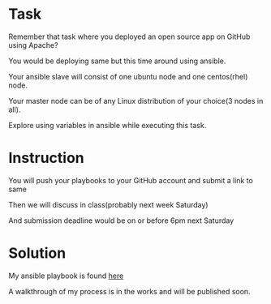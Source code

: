 # Task

Remember that task where you deployed an open source app on GitHub using Apache?

You would be deploying same but this time around using ansible.

Your ansible slave will consist of one ubuntu node and one centos(rhel) node.

Your master node can be of any Linux distribution of your choice(3 nodes in all).

Explore using variables in ansible while executing this task.

# Instruction

You will push your playbooks to your GitHub account and submit a link to same 

Then we will discuss in class(probably next week Saturday)

And submission deadline would be on or before 6pm next Saturday 

# Solution

My ansible playbook is found [here](./ansible/playbook/serverplay.yml)

A walkthrough of my process is in the works and will be published soon.